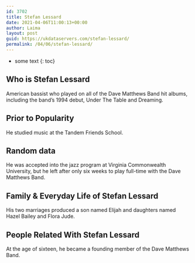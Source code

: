 ```yaml
---
id: 3702
title: Stefan Lessard
date: 2021-04-06T11:00:13+00:00
author: Laima
layout: post
guid: https://ukdataservers.com/stefan-lessard/
permalink: /04/06/stefan-lessard/
---
```


* some text
{: toc}


## Who is Stefan Lessard
                  
                  
                  
American bassist who played on all of the Dave Matthews Band hit albums, including the band&#8217;s 1994 debut, Under The Table and Dreaming.
                  
              
            
              
            
                
                
                
## Prior to Popularity
                  
                  
                  
He studied music at the Tandem Friends School.
                  
              
            
              
            
                
                
                
## Random data
                  
                  
                  
He was accepted into the jazz program at Virginia Commonwealth University, but he left after only six weeks to play full-time with the Dave Matthews Band.
                  
              
            
              
            
                
                
                
## Family & Everyday Life of Stefan Lessard
                  
                  
                  
His two marriages produced a son named Elijah and daughters named Hazel Bailey and Flora Jude.
                  
              
            
              
            
                
                
                
## People Related With Stefan Lessard
                  
                  
                  
At the age of sixteen, he became a founding member of the Dave Matthews Band.
                  
              
            
              
            
                
              
            
              
              
            
            
              
            
          
          
          